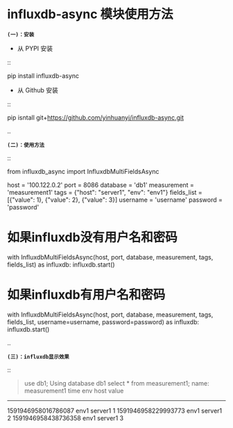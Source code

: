 influxdb-async 模块使用方法
===========================

   **``(一)：安装``**

-  从 PYPI 安装

::

   pip install influxdb-async

-  从 Github 安装

::

   pip isntall git+https://github.com/yinhuanyi/influxdb-async.git

..

   **``(二)：使用方法``**

::

   from influxdb_async import InfluxdbMultiFieldsAsync


   host = '100.122.0.2'
   port = 8086
   database = 'db1'
   measurement = 'measurement1'
   tags = {"host": "server1", "env": "env1"}
   fields_list = [{"value": 1}, 
                  {"value": 2}, 
                  {"value": 3}]
   username = 'username'
   password = 'password'

   # 如果influxdb没有用户名和密码
   with InfluxdbMultiFieldsAsync(host, port, database, measurement, tags, fields_list) as influxdb:
       influxdb.start()
       
       
   # 如果influxdb有用户名和密码
   with InfluxdbMultiFieldsAsync(host, port, database, measurement, tags, fields_list, username=username, password=password) as influxdb:
       influxdb.start()

..

   **``(三)：influxdb显示效果``**

::

   > use db1;
   Using database db1
   > select * from measurement1;
   name: measurement1
   time                env  host    value
   ----                ---  ----    -----
   1591946958016786087 env1 server1 1
   1591946958229993773 env1 server1 2
   1591946958438736358 env1 server1 3
